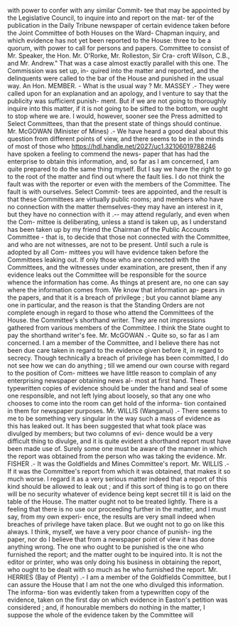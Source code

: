with power to confer with any similar Commit- tee that may be appointed by the Legislative Council, to inquire into and report on the mat- ter of the publication in the Daily Tribune newspaper of certain evidence taken before the Joint Committee of both Houses on the Ward- Chapman inquiry, and which evidence has not yet been reported to the House: three to be a quorum, with power to call for persons and papers. Committee to consist of Mr. Speaker, the Hon. Mr. O'Rorke, Mr. Rolleston, Sir Cra- croft Wilson, C.B., and Mr. Andrew." That was a case almost exactly parallel with this one. The Commission was set up, in- quired into the matter and reported, and the delinquents were called to the bar of the House and punished in the usual way. An Hon. MEMBER. - What is the usual way ? Mr. MASSEY .- They were called upon for an explanation and an apology, and I venture to say that the publicity was sufficient punish- ment. But if we are not going to thoroughly inquire into this matter, if it is not going to be sifted to the bottom, we ought to stop where we are. I would, however, sooner see the Press admitted to Select Committees, than that the present state of things should continue. Mr. McGOWAN (Minister of Mines) .- We have heard a good deal about this question from different points of view, and there seems to be in the minds of most of those who https://hdl.handle.net/2027/uc1.32106019788246 have spoken a feeling to commend the news- paper that has had the enterprise to obtain this information, and, so far as I am concerned, I am quite prepared to do the same thing myself. But I say we have the right to go to the root of the matter and find out where the fault lies. I do not think the fault was with the reporter or even with the members of the Committee. The fault is with ourselves. Select Commit- tees are appointed, and the result is that these Committees are virtually public rooms; and members who have no connection with the matter themselves-they may have an interest in it, but they have no connection with it .-- may attend regularly, and even when the Com- mittee is deliberating, unless a stand is taken up, as I understand has been taken up by my friend the Chairman of the Public Accounts Committee - that is, to decide that those not connected with the Committee, and who are not witnesses, are not to be present. Until such a rule is adopted by all Com- mittees you will have evidence taken before the Committees leaking out. If only those who are connected with the Committees, and the witnesses under examination, are present, then if any evidence leaks out the Committee will be responsible for the source whence the information has come. As things at present are, no one can say where the information comes from. We know that information ap- pears in the papers, and that it is a breach of privilege ; but you cannot blame any one in particular, and the reason is that the Standing Orders are not complete enough in regard to those who attend the Committees of the House. the Committee's shorthand writer. They are not impressions gathered from various members of the Committee. I think the State ought to pay the shorthand writer's fee. Mr. McGOWAN .- Quite so, so far as I am concerned. I am a member of the Committee, and I believe there has not been due care taken in regard to the evidence given before it, in regard to secrecy. Though technically a breach of privilege has been committed, I do not see how we can do anything ; till we amend our own course with regard to the position of Com- mittees we have little reason to complain of any enterprising newspaper obtaining news al- most at first hand. These typewritten copies of evidence should be under the hand and seal of some one responsible, and not left lying about loosely, so that any one who chooses to come into the room can get hold of the informa- tion contained in them for newspaper purposes. Mr. WILLIS (Wanganui) .- There seems to me to be something very singular in the way such a mass of evidence as this has leaked out. It has been suggested that what took place was divulged by members; but two columns of evi- dence would be a very difficult thing to divulge, and it is quite evident a shorthand report must have been made use of. Surely some one must be aware of the manner in which the report was obtained from the person who was taking the evidence. Mr. FISHER .- It was the Goldfields and Mines Committee's report. Mr. WILLIS .- If it was the Committee's report from which it was obtained, that makes it so much worse. I regard it as a very serious matter indeed that a report of this kind should be allowed to leak out ; and if this sort of thing is to go on there will be no security whatever of evidence being kept secret till it is laid on the table of the House. The matter ought not to be treated lightly. There is a feeling that there is no use our proceeding further in the matter, and I must say, from my own experi- ence, the results are very small indeed when breaches of privilege have taken place. But we ought not to go on like this always. I think, myself, we have a very poor chance of punish- ing the paper, nor do I believe that from a newspaper point of view it has done anything wrong. The one who ought to be punished is the one who furnished the report; and the matter ought to be inquired into. It is not the editor or printer, who was only doing his business in obtaining the report, who ought to be dealt with so much as he who furnished the report. Mr. HERRIES (Bay of Plenty) .- I am a member of the Goldfields Committee, but I can assure the House that I am not the one who divulged this information. The informa- tion was evidently taken from a typewritten copy of the evidence, taken on the first day on which evidence in Easton's petition was considered ; and, if honourable members do nothing in the matter, I suppose the whole of the evidence taken by the Committee will 